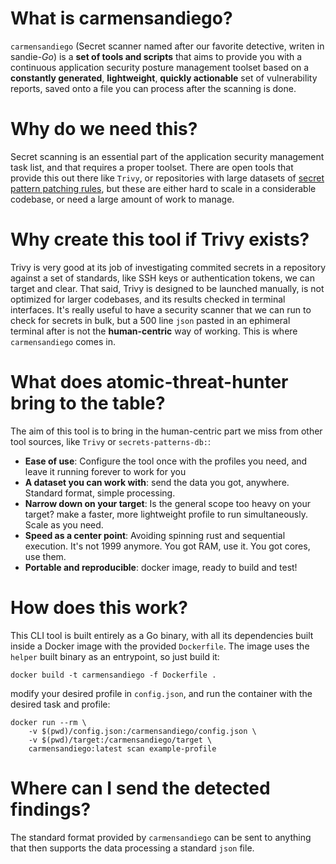 # What is carmensandiego?
`carmensandiego` (Secret scanner named after our favorite detective, writen in sandie-*Go*) is a **set of tools and scripts** that aims to provide you with a continuous application security posture management toolset based on a **constantly generated**, **lightweight**, **quickly actionable** set of vulnerability reports, saved onto a file you can process after the scanning is done.

# Why do we need this?
Secret scanning is an essential part of the application security management task list, and that requires a proper toolset. There are open tools that provide this out there like `Trivy`, or repositories with large datasets of [secret pattern patching rules](https://github.com/mazen160/secrets-patterns-db), but these are either hard to scale in a considerable codebase, or need a large amount of work to manage.

# Why create this tool if Trivy exists?
Trivy is very good at its job of investigating commited secrets in a repository against a set of standards, like SSH keys or authentication tokens, we can target and clear. That said, Trivy is designed to be launched manually, is not optimized for larger codebases, and its results checked in terminal interfaces. It's really useful to have a security scanner that we can run to check for secrets in bulk, but a 500 line `json` pasted in an ephimeral terminal after is not the **human-centric** way of working. This is where `carmensandiego` comes in.

# What does atomic-threat-hunter bring to the table?
The aim of this tool is to bring in the human-centric part we miss from other tool sources, like `Trivy` or `secrets-patterns-db:`:
- **Ease of use**: Configure the tool once with the profiles you need, and leave it running forever to work for you
- **A dataset you can work with**: send the data you got, anywhere. Standard format, simple processing.
- **Narrow down on your target**: Is the general scope too heavy on your target? make a faster, more lightweight profile to run simultaneously. Scale as you need.
- **Speed as a center point**: Avoiding spinning rust and sequential execution. It's not 1999 anymore. You got RAM, use it. You got cores, use them.
- **Portable and reproducible**: docker image, ready to build and test!

# How does this work?
This CLI tool is built entirely as a Go binary, with all its dependencies built inside a Docker image with the provided `Dockerfile`. The image uses the `helper` built binary as an entrypoint, so just build it:
```
docker build -t carmensandiego -f Dockerfile .
```

modify your desired profile in `config.json`, and run the container with the desired task and profile:
```
docker run --rm \
    -v $(pwd)/config.json:/carmensandiego/config.json \
    -v $(pwd)/target:/carmensandiego/target \
    carmensandiego:latest scan example-profile
```

# Where can I send the detected findings?
The standard format provided by `carmensandiego` can be sent to anything that then supports the data processing a standard `json` file.

